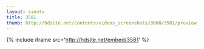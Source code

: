 ```yaml
---
layout: sieutv
title: 3581
thumb: http://hdsite.net/contents/videos_screenshots/3000/3581/preview_360p.mp4.jpg
---
```

{% include iframe src='http://hdsite.net/embed/3581' %}
 
